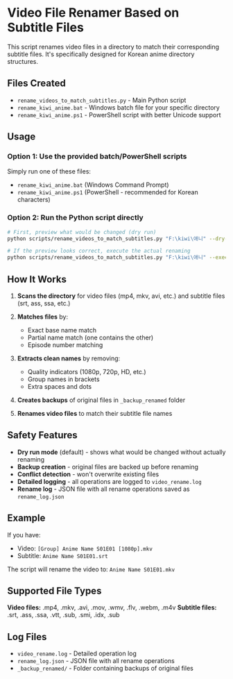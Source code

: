 # Video File Renamer Based on Subtitle Files

This script renames video files in a directory to match their corresponding subtitle files. It's specifically designed for Korean anime directory structures.

## Files Created

- `rename_videos_to_match_subtitles.py` - Main Python script
- `rename_kiwi_anime.bat` - Windows batch file for your specific directory
- `rename_kiwi_anime.ps1` - PowerShell script with better Unicode support

## Usage

### Option 1: Use the provided batch/PowerShell scripts

Simply run one of these files:
- `rename_kiwi_anime.bat` (Windows Command Prompt)
- `rename_kiwi_anime.ps1` (PowerShell - recommended for Korean characters)

### Option 2: Run the Python script directly

```bash
# First, preview what would be changed (dry run)
python scripts/rename_videos_to_match_subtitles.py "F:\kiwi\애니" --dry-run

# If the preview looks correct, execute the actual renaming
python scripts/rename_videos_to_match_subtitles.py "F:\kiwi\애니" --execute
```

## How It Works

1. **Scans the directory** for video files (mp4, mkv, avi, etc.) and subtitle files (srt, ass, ssa, etc.)

2. **Matches files** by:
   - Exact base name match
   - Partial name match (one contains the other)
   - Episode number matching

3. **Extracts clean names** by removing:
   - Quality indicators (1080p, 720p, HD, etc.)
   - Group names in brackets
   - Extra spaces and dots

4. **Creates backups** of original files in `_backup_renamed` folder

5. **Renames video files** to match their subtitle file names

## Safety Features

- **Dry run mode** (default) - shows what would be changed without actually renaming
- **Backup creation** - original files are backed up before renaming
- **Conflict detection** - won't overwrite existing files
- **Detailed logging** - all operations are logged to `video_rename.log`
- **Rename log** - JSON file with all rename operations saved as `rename_log.json`

## Example

If you have:
- Video: `[Group] Anime Name S01E01 [1080p].mkv`
- Subtitle: `Anime Name S01E01.srt`

The script will rename the video to: `Anime Name S01E01.mkv`

## Supported File Types

**Video files:** .mp4, .mkv, .avi, .mov, .wmv, .flv, .webm, .m4v
**Subtitle files:** .srt, .ass, .ssa, .vtt, .sub, .smi, .idx, .sub

## Log Files

- `video_rename.log` - Detailed operation log
- `rename_log.json` - JSON file with all rename operations
- `_backup_renamed/` - Folder containing backups of original files
